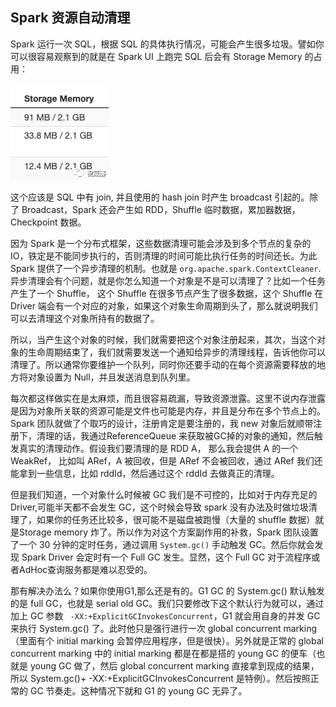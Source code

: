 ## Spark 资源自动清理


Spark 运行一次 SQL，根据 SQL 的具体执行情况，可能会产生很多垃圾。譬如你可以很容易观察到的就是在 Spark UI 上跑完 SQL 后会有 Storage Memory 的占用：

![avatar](./images/spark_clear.png)

这个应该是 SQL 中有 join, 并且使用的 hash join 时产生 broadcast 引起的。除了 Broadcast，Spark 还会产生如 RDD，Shuffle 临时数据，累加器数据，Checkpoint 数据。

因为 Spark 是一个分布式框架，这些数据清理可能会涉及到多个节点的复杂的 IO，铁定是不能同步执行的，否则清理的时间可能比执行任务的时间还长。为此 Spark 提供了一个异步清理的机制。也就是 `org.apache.spark.ContextCleaner`.  异步清理会有个问题，就是你怎么知道一个对象是不是可以清理了？比如一个任务产生了一个 Shuffle， 这个 Shuffle 在很多节点产生了很多数据，这个 Shuffle 在 Driver 端会有一个对应的对象，如果这个对象生命周期到头了，那么就说明我们可以去清理这个对象所持有的数据了。

所以，当产生这个对象的时候，我们就需要把这个对象注册起来，其次，当这个对象的生命周期结束了，我们就需要发送一个通知给异步的清理线程，告诉他你可以清理了。所以通常你要维护一个队列，同时你还要手动的在每个资源需要释放的地方将对象设置为 Null，并且发送消息到队列里。

每次都这样做实在是太麻烦，而且很容易疏漏，导致资源泄露。这里不说内存泄露是因为对象所关联的资源可能是文件也可能是内存，并且是分布在多个节点上的。Spark 团队就做了个取巧的设计，注册肯定是要注册的，我 new 对象后就顺带注册下，清理的话，我通过ReferenceQueue 来获取被GC掉的对象的通知，然后触发真实的清理动作。假设我们要清理的是 RDD A， 那么我会提供 A 的一个 WeakRef， 比如叫 ARef，A 被回收，但是 ARef 不会被回收，通过 ARef 我们还能拿到一些信息，比如 rddId，然后通过这个 rddId 去做真正的清理。

但是我们知道，一个对象什么时候被 GC 我们是不可控的，比如对于内存充足的 Driver,可能半天都不会发生 GC，这个时候会导致 spark 没有办法及时做垃圾清理了，如果你的任务还比较多，很可能不是磁盘被跑慢（大量的 shuffle 数据）就是Storage memory 炸了。所以作为对这个方案副作用的补救，Spark 团队设置了一个 30 分钟的定时任务，通过调用 `System.gc()` 手动触发 GC。然后你就会发现 Spark Driver 会定时有一个 Full GC 发生。显然，这个 Full GC 对于流程序或者AdHoc查询服务都是难以忍受的。

那有解决办法么？如果你使用G1,那么还是有的。G1 GC 的 System.gc() 默认触发的是 full GC，也就是 serial old GC。我们只要修改下这个默认行为就可以，通过加上 GC 参数 ` -XX:+ExplicitGCInvokesConcurrent`，G1 就会用自身的并发 GC 来执行 System.gc() 了。此时他只是强行进行一次 global concurrent marking（里面有个 initial marking 会暂停应用程序，但是很快）。另外就是正常的 global concurrent marking 中的 initial marking 都是在都是搭的 young GC 的便车（也就是 young GC 做了，然后 global concurrent marking 直接拿到现成的结果，所以 System.gc()+ -XX:+ExplicitGCInvokesConcurrent 是特例）。然后按照正常的 GC 节奏走。这种情况下就和 G1 的 young GC 无异了。